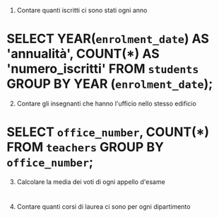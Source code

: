 1. Contare quanti iscritti ci sono stati ogni anno

# SELECT YEAR(`enrolment_date`) AS 'annualità', COUNT(\*) AS 'numero_iscritti' FROM `students` GROUP BY YEAR (`enrolment_date`);

2. Contare gli insegnanti che hanno l'ufficio nello stesso edificio

# SELECT `office_number`, COUNT(\*) FROM `teachers` GROUP BY `office_number`;

3. Calcolare la media dei voti di ogni appello d'esame

#

4. Contare quanti corsi di laurea ci sono per ogni dipartimento
